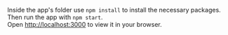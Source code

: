 Inside the app's folder use `npm install` to install the necessary packages.\
Then run the app with `npm start`.\
Open [http://localhost:3000](http://localhost:3000) to view it in your browser.
